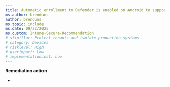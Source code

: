 ```yaml
---
title: Automatic enrollment to Defender is enabled on Android to support threat protection
ms.author: brenduns
author: brenduns
ms.topic: include
ms.date: 09/22/2025
ms.custom: Intune-Secure-Recommendation
# sfipillar: Protect tenants and isolate production systems
# category: Devices
# risklevel: High
# userimpact: Low
# implementationcost: Low
---
```

 

**Remediation action**

- [](/intune/intune-service/)
